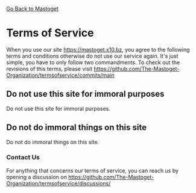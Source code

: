 [Go Back to Mastoget](https://mastoget.x10.bz)  


# Terms of Service
When you use our site https://mastoget.x10.bz, you agree to the following terms and conditions otherwise do not use our service again. It's just simple, you have to only follow two commandments. To check out the revisions of this terms, please visit https://github.com/The-Mastoget-Organization/termsofservice/commits/main

## Do not use this site for immoral purposes
Do not use this site for immoral purposes.

## Do not do immoral things on this site
Do not do immoral things on this site.

### Contact Us
For anything that concerns our terms of service, you can reach us by opening a discussion on https://github.com/The-Mastoget-Organization/termsofservice/discussions/
